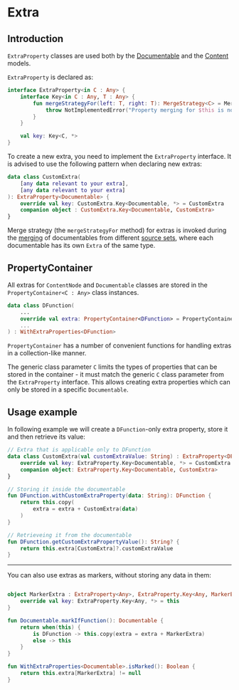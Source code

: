# Extra

## Introduction

`ExtraProperty` classes are used both by the [Documentable](documentable_model.md) and the [Content](page_content.md#content-model)
models.

`ExtraProperty` is declared as:

```kotlin
interface ExtraProperty<in C : Any> {
    interface Key<in C : Any, T : Any> {
        fun mergeStrategyFor(left: T, right: T): MergeStrategy<C> = MergeStrategy.Fail {
            throw NotImplementedError("Property merging for $this is not implemented")
        }
    }

    val key: Key<C, *>
}
```

To create a new extra, you need to implement the `ExtraProperty` interface. It is advised to use the following pattern
when declaring new extras:

```kotlin
data class CustomExtra(
    [any data relevant to your extra], 
    [any data relevant to your extra] 
): ExtraProperty<Documentable> {
    override val key: CustomExtra.Key<Documentable, *> = CustomExtra
    companion object : CustomExtra.Key<Documentable, CustomExtra>
}
```

Merge strategy (the `mergeStrategyFor` method) for extras is invoked during the
[merging](../extension_points/core_extension_points.md#documentablemerger) of documentables from different 
[source sets](https://kotlinlang.org/docs/multiplatform-discover-project.html#source-sets), where each documentable
has its own `Extra` of the same type. 

## PropertyContainer

All extras for `ContentNode` and `Documentable` classes are stored in the `PropertyContainer<C : Any>` class instances.

```kotlin
data class DFunction(
    ...
    override val extra: PropertyContainer<DFunction> = PropertyContainer.empty()
    ...
) : WithExtraProperties<DFunction>
```

`PropertyContainer` has a number of convenient functions for handling extras in a collection-like manner.

The generic class parameter `C` limits the types of properties that can be stored in the container - it must
match the generic `C` class parameter from the `ExtraProperty` interface. This allows creating extra properties
which can only be stored in a specific `Documentable`.

## Usage example

In following example we will create a `DFunction`-only extra property, store it and then retrieve its value:

```kotlin
// Extra that is applicable only to DFunction
data class CustomExtra(val customExtraValue: String) : ExtraProperty<DFunction> {
    override val key: ExtraProperty.Key<Documentable, *> = CustomExtra
    companion object: ExtraProperty.Key<Documentable, CustomExtra>
}

// Storing it inside the documentable
fun DFunction.withCustomExtraProperty(data: String): DFunction {
    return this.copy(
        extra = extra + CustomExtra(data)
    )
}

// Retrieveing it from the documentable
fun DFunction.getCustomExtraPropertyValue(): String? {
    return this.extra[CustomExtra]?.customExtraValue
}
```

___

You can also use extras as markers, without storing any data in them:

```kotlin

object MarkerExtra : ExtraProperty<Any>, ExtraProperty.Key<Any, MarkerExtra> {
    override val key: ExtraProperty.Key<Any, *> = this
}

fun Documentable.markIfFunction(): Documentable {
    return when(this) {
        is DFunction -> this.copy(extra = extra + MarkerExtra)
        else -> this
    }
}

fun WithExtraProperties<Documentable>.isMarked(): Boolean {
    return this.extra[MarkerExtra] != null
}
```
